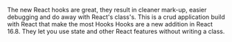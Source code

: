 The new React hooks are great, they result in cleaner mark-up, easier debugging and do away with React's class's.
This is a crud application build with React that make the most Hooks
Hooks are a new addition in React 16.8. They let you use state and other React features without writing a class.



